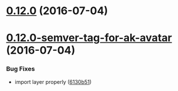 <a name="0.12.0"></a>
# [0.12.0](https://aui-team-bot/https://bitbucket.org/atlassian/atlaskit/compare/0.12.0-semver-tag-for-ak-avatar...v0.12.0) (2016-07-04)



<a name="0.12.0-semver-tag-for-ak-avatar"></a>
# [0.12.0-semver-tag-for-ak-avatar](https://aui-team-bot/https://bitbucket.org/atlassian/atlaskit/compare/6130b51...0.12.0-semver-tag-for-ak-avatar) (2016-07-04)


### Bug Fixes

* import layer properly ([6130b51](https://aui-team-bot/https://bitbucket.org/atlassian/atlaskit/commits/6130b51))



